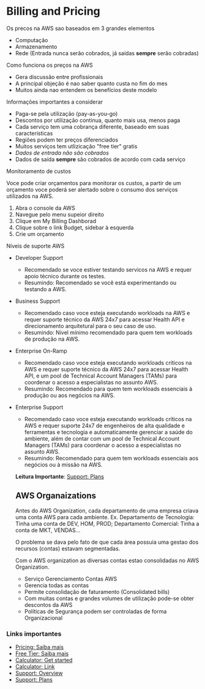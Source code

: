 # Billing and Pricing

Os precos na AWS sao baseados em 3 grandes elementos
- Computação
- Armazenamento
- Rede (Entrada nunca serão cobrados, já saídas **sempre** serão cobradas)

Como funciona os preços na AWS
  - Gera discussão entre profissionais
  - A principal objeção é nao saber quanto custa no fim do mes
  - Muitos ainda nao entendem os benefícios deste modelo 

Informações importantes a considerar
  - Paga-se pela utilização (pay-as-you-go)
  - Descontos por utilização continua, quanto mais usa, menos paga
  - Cada serviço tem uma cobrança diferente, baseado em suas características
  - Regiões podem ter preços diferenciados
  - Muitos serviços tem utlizicação "free tier" gratis
  - *Dados de entrada não são cobrados*
  - Dados de saída **sempre** são cobrados de acordo com cada serviço

Monitoramento de custos

Voce pode criar orçamentos para monitorar os custos, a partir de um orçamento voce poderá ser alertado sobre o consumo dos serviços utilizados na AWS.

1. Abra o console da AWS
2. Navegue pelo menu supeior direito
3. Clique em My Billing Dashborad
4. Clique sobre o link Budget, sidebar à esquerda
5. Crie um orçamento


Níveis de suporte AWS

- Developer Support
  - Recomendado se voce estiver testando servicos na AWS e requer apoio técnico durante os testes.
  - Resumindo: Recomendado se você está experimentando ou testando a AWS.

- Business Support
  - Recomendado caso voce esteja executando workloads na AWS e requer suporte técnico da AWS 24x7 para acessar Health API e direcionamento arquitetural para o seu caso de uso.
  - Resumindo: Nível mínimo recomendado para quem tem workloads de produção na AWS.

- Enterprise On-Ramp
  - Recomendado caso voce esteja executando workloads críticos na AWS e requer suporte técnico da AWS 24x7 para acessar Health API, e um pool de Technical Account Managers (TAMs) para coordenar o acesso a especialistas no assunto AWS.
  - Resumindo: Recomendado para quem tem workloads essenciais à produção ou aos negócios na AWS.

- Enterprise Support
  - Recomendado caso voce esteja executando workloads críticos na AWS e requer suporte 24x7 de engenheiros de alta qualidade e ferramentas e tecnologia e automaticamente gerenciar a saúde do ambiente, além de contar com um pool de Technical Account Managers (TAMs) para coordenar o acesso a especialistas no assunto AWS.
  - Resumindo: Recomendado para quem tem workloads essenciais aos negócios ou à missão na AWS.

  **Leitura Importante**: [Support: Plans](https://aws.amazon.com/pt/premiumsupport/plans/)


  ## AWS Organaizations

  Antes do AWS Organization, cada departamento de uma empresa criava uma conta AWS para cada ambiente. Ex. Departamento de Tecnologia: Tinha uma conta de DEV, HOM, PROD; Departamento Comercial: Tinha a conta de MKT, VENDAS...

  O problema se dava pelo fato de que cada área possuia uma gestao dos recursos (contas) estavam segmentadas.

  Com o AWS organization as diversas contas estao consolidadas no AWS Organization.
  - Serviço Gerenciamento Contas AWS
  - Gerencia todas as contas
  - Permite consolidação de faturamento (Consolidated bills)
  - Com muitas contas e grandes volumes de utilização pode-se obter descontos da AWS
  - Políticas de Segurança podem ser controladas de forma Organizacional


### Links importantes
- [Pricing: Saiba mais](https://aws.amazon.com/pricing/)
- [Free Tier: Saiba mais](https://aws.amazon.com/free/)
- [Calculator: Get started](https://docs.aws.amazon.com/pricing-calculator/latest/userguide/getting-started.html)  
- [Calculator: Link](https://calculator.aws/#/estimate)
- [Support: Overview](https://aws.amazon.com/premiumsupport)
- [Support: Plans](https://aws.amazon.com/pt/premiumsupport/plans/)